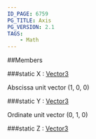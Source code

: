 ```yaml
---
ID_PAGE: 6759
PG_TITLE: Axis
PG_VERSION: 2.1
TAGS:
    - Math
---
```






##Members

###static X : [Vector3](page.php?p=6751)




Abscissa unit vector (1, 0, 0)



###static Y : [Vector3](page.php?p=6751)




Ordinate unit vector (0, 1, 0)



###static Z : [Vector3](page.php?p=6751)



